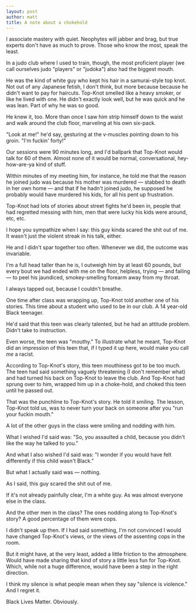 ```yaml
---
layout: post
author: matt
title: A note about a chokehold
---
```


I associate mastery with quiet. Neophytes will jabber and brag, but true experts don't have as much to prove. Those who know the most, speak the least. 

In a judo club where I used to train, though, the most proficient player (we call ourselves judo "players" or "judoka") also had the biggest mouth. 

He was the kind of white guy who kept his hair in a samurai-style top knot. Not out of any Japanese fetish, I don't think, but more because because he didn't want to pay for haircuts. Top-Knot smelled like a heavy smoker, or like he lived with one. He didn't exactly look well, but he was quick and he was lean. Part of why he was so good.

He knew it, too. More than once I saw him strip himself down to the waist and walk around the club floor, marveling at his own six-pack.

"Look at me!" he'd say, gesturing at the v-muscles pointing down to his groin. "I'm fuckin' forty!"

Our sessions were 90 minutes long, and I'd ballpark that Top-Knot would talk for 60 of them. Almost none of it would be normal, conversational, hey-how-are-ya kind of stuff.

Within minutes of my meeting him, for instance, he told me that the reason he joined judo was because his mother was murdered — stabbed to death in her own home — and that if he hadn't joined judo, he supposed he probably would have murdered his kids, for all his pent up frustration.

Top-Knot had lots of stories about street fights he'd been in, people that had regretted messing with him, men that were lucky his kids were around, etc, etc.

I hope you sympathize when I say: this guy kinda scared the shit out of me. It wasn't just the violent streak in his talk, either. 

He and I didn't spar together too often. Whenever we did, the outcome was invariable. 

I'm a full head taller than he is, I outweigh him by at least 60 pounds, but every bout we had ended with me on the floor, helpless, trying — and failing — to peel his jaundiced, smokey-smelling forearm away from my throat. 

I always tapped out, because I couldn't breathe. 

One time after class was wrapping up, Top-Knot told another one of his stories. This time about a student who used to be in our club. A 14 year-old Black teenager.

He'd said that this teen was clearly talented, but he had an attitude problem. Didn't take to instruction. 

Even worse, the teen was "mouthy." To illustrate what he meant, Top-Knot did an impression of this teen that, if I typed it up here, would make you call *me* a racist. 

According to Top-Knot's story, this teen mouthiness got to be too much. The teen had said something vaguely threatening (I don't remember what) and had turned his back on Top-Knot to leave the club. And Top-Knot had sprung over to him, wrapped him up in a choke-hold, and choked this teen until he passed out.

That was the punchline to Top-Knot's story. He told it smiling. The lesson, Top-Knot told us, was to never turn your back on someone after you "run your fuckin mouth." 

A lot of the other guys in the class were smiling and nodding with him.

What I wished I'd said was: "So, you assaulted a child, because you didn't like the way he talked to you."

And what I also wished I'd said was: "I wonder if you would have felt differently if this child wasn't Black."

But what I actually said was — nothing. 

As I said, this guy scared the shit out of me. 

If it's not already painfully clear, I'm a white guy. As was almost everyone else in the class.

And the other men in the class? The ones nodding along to Top-Knot's story? A good percentage of them were cops.

I didn't speak up then. If I had said something, I'm not convinced I would have changed Top-Knot's views, or the views of the assenting cops in the room.

But it might have, at the very least, added a little friction to the atmosphere. Would have made sharing that kind of story a little less fun for Top-Knot. Which, while not a huge difference, would have been a step in the right direction. 

I think my silence is what people mean when they say "silence is violence." And I regret it. 

Black Lives Matter. Obviously. 


